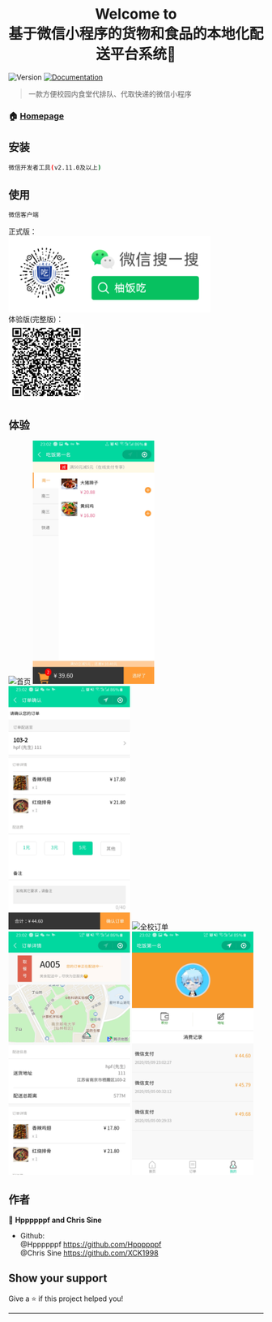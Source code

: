 <h1 align="center">Welcome to <br/>基于微信小程序的货物和食品的本地化配送平台系统👋</h1>
<p>
  <img alt="Version" src="https://img.shields.io/badge/version-1.0.0-blue.svg?cacheSeconds=2592000" />
  <a href="https://github.com/Hppppppf/miniprogram-STITP/blob/master/%E8%BD%AF%E4%BB%B6%E9%9C%80%E6%B1%82%E8%A7%84%E6%A0%BC%E8%AF%B4%E6%98%8E%E4%B9%A6.doc" target="_blank">
    <img alt="Documentation" src="https://img.shields.io/badge/documentation-yes-brightgreen.svg" />
  </a>
</p>

> 一款方便校园内食堂代排队、代取快递的微信小程序

### 🏠 [Homepage](https://github.com/Hppppppf/miniprogram-STITP)

## 安装

```sh
微信开发者工具(v2.11.0及以上)
```

## 使用

```sh
微信客户端
```

正式版：<br/>
<img src="README_images/扫码_搜索联合传播样式-白色版 .png" width="400" height="150" alt="正式版小程序码"/><br/>
体验版(完整版)：<br/>
<img src="https://github.com/Hppppppf/miniprogram-STITP/raw/master/README_images/o6CCv4ptmRRdVpW2zXYi37u1Q_JE.jpg" width="150" height="150" alt="体验版二维码"/><br/>


## 体验

<img src="https://github.com/Hppppppf/miniprogram-STITP/master/README_images/Screenshot_20200513-094135_WeChat.jpg" width="240" height="480" alt="首页"/> <img src="https://github.com/Hppppppf/miniprogram-STITP/blob/master/README_images/Screenshot_20200509-230208_WeChat.jpg" width="240" height="480" alt="菜单"/> <img src="https://github.com/Hppppppf/miniprogram-STITP/raw/master/README_images/Screenshot_20200509-230225_WeChat.jpg" width="240" height="480" alt="结算页面"/>
<img src="https://github.com/Hppppppf/miniprogram-STITP/master/README_images/Screenshot_20200513-094956_WeChat.jpg" width="240" height="480" alt="全校订单"/> <img src="https://github.com/Hppppppf/miniprogram-STITP/raw/master/README_images/Screenshot_20200509-230242_WeChat.jpg" width="240" height="480" alt="订单详情"/> <img src="https://github.com/Hppppppf/miniprogram-STITP/raw/master/README_images/Screenshot_20200509-230252_WeChat.jpg" width="240" height="480" alt="我的"/>

## 作者

👤 **Hppppppf and Chris Sine**

* Github: <br/>
@Hppppppf https://github.com/Hppppppf<br/>
@Chris Sine https://github.com/XCK1998

## Show your support

Give a ⭐️ if this project helped you!

***
